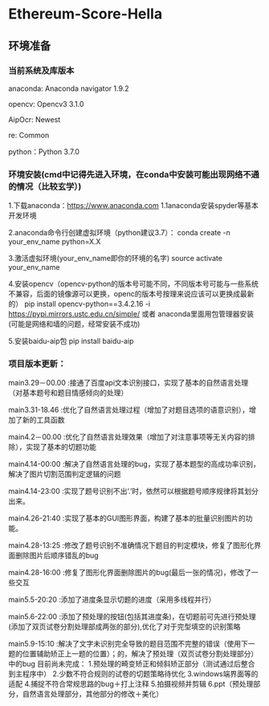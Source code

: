 # Ethereum-Score-Hella

## 环境准备

### 当前系统及库版本

anaconda: Anaconda navigator 1.9.2

opencv: Opencv3 3.1.0

AipOcr: Newest

re: Common

python：Python 3.7.0

### 环境安装(cmd中记得先进入环境，在conda中安装可能出现网络不通的情况（比较玄学）)
1.下载anaconda：https://www.anaconda.com
1.1anaconda安装spyder等基本开发环境

2.anaconda命令行创建虚拟环境（python建议3.7）：
conda create -n your_env_name python=X.X 

3.激活虚拟环境(your_env_name即你的环境的名字)
source activate your_env_name

4.安装opencv（opencv-python的版本号可能不同，不同版本号可能与一些系统不兼容，后面的镜像源可以更换，openc的版本号按理来说应该可以更换成最新的）
pip install opencv-python==3.4.2.16 -i https://pypi.mirrors.ustc.edu.cn/simple/
或者
anaconda里面用包管理器安装(可能是网络和墙的问题，经常安装不成功)

5.安装baidu-aip包
pip install baidu-aip

### 项目版本更新：
main3.29－00.00 :接通了百度api文本识别接口，实现了基本的自然语言处理（对基本题号和题目情感倾向的处理）

main3.31-18.46 :优化了自然语言处理过程（增加了对题目选项的语意识别），增加了新的工具函数

main4.2－00.00 :优化了自然语言处理效果（增加了对注意事项等无关内容的排除），实现了基本的切题功能

main4.14-00:00 :解决了自然语言处理的bug，实现了基本题型的高成功率识别，解决了图片切割范围判定逻辑的问题

main4.14-23:00 :实现了题号识别不出‘.’时，依然可以根据题号顺序规律将其划分出来。

main4.26-21:40 :实现了基本的GUI图形界面，构建了基本的批量识别图片的功能。

main4.28-13:25 :修改了题号识别不准确情况下题目的判定模块，修复了图形化界面删除图片后顺序错乱的bug

main4.28-16:00 :修复了图形化界面删除图片的bug(最后一张的情况)，修改了一些交互

main5.5-20:20 :添加了进度条显示切题的进度（采用多线程并行）

main5.6-22:00 :添加了预处理的按钮(包括其进度条)，在切题前可先进行预处理(添加了双页试卷分割处理部成两张的部分),优化了对于完型填空的识别策略

main5.9-15:10 :解决了文字未识别完全导致的题目范围不完整的错误（使用下一题的位置辅助矫正上一题的位置）；的，解决了预处理（双页试卷分割处理部分）中的bug
目前尚未完成：
1.预处理的畸变矫正和倾斜矫正部分（测试通过后整合到主程序中）
2.少数不符合规则的试卷的切题策略待优化 
3.windows端界面等的适配
4.捕捉不符合常规思路的bug＋打上注释
5.拍摄视频并剪辑
6.ppt（预处理部分，自然语言处理部分，其他部分的修改＋美化）


